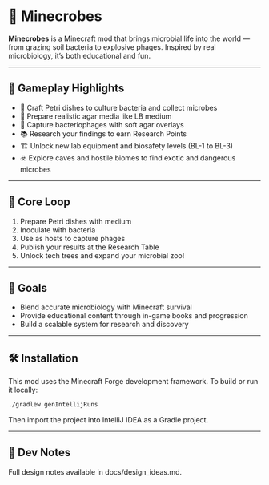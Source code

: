 # 🧫 Minecrobes

**Minecrobes** is a Minecraft mod that brings microbial life into the world — from grazing soil bacteria to explosive phages. Inspired by real microbiology, it’s both educational and fun.

---

## 🔬 Gameplay Highlights

- 🧪 Craft Petri dishes to culture bacteria and collect microbes
- 🍳 Prepare realistic agar media like LB medium
- 🦠 Capture bacteriophages with soft agar overlays
- 📚 Research your findings to earn Research Points
- 🏗 Unlock new lab equipment and biosafety levels (BL-1 to BL-3)
- ☣️ Explore caves and hostile biomes to find exotic and dangerous microbes

---

## 🧭 Core Loop

1. Prepare Petri dishes with medium
2. Inoculate with bacteria
3. Use as hosts to capture phages
4. Publish your results at the Research Table
5. Unlock tech trees and expand your microbial zoo!

---

## 🌱 Goals

- Blend accurate microbiology with Minecraft survival
- Provide educational content through in-game books and progression
- Build a scalable system for research and discovery

---

## 🛠 Installation

This mod uses the Minecraft Forge development framework. To build or run it locally:

```bash
./gradlew genIntellijRuns
```

Then import the project into IntelliJ IDEA as a Gradle project.

---

## 📂 Dev Notes
Full design notes available in docs/design_ideas.md.